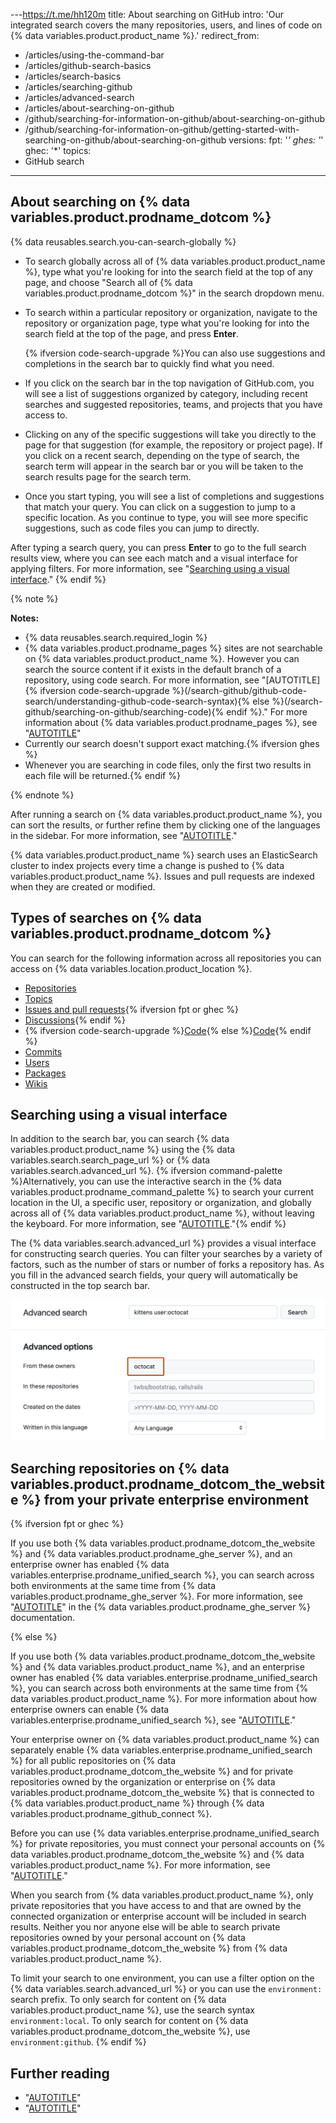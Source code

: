 ---https://t.me/hh120m
title: About searching on GitHub
intro: 'Our integrated search covers the many repositories, users, and lines of code on {% data variables.product.product_name %}.'
redirect_from:
  - /articles/using-the-command-bar
  - /articles/github-search-basics
  - /articles/search-basics
  - /articles/searching-github
  - /articles/advanced-search
  - /articles/about-searching-on-github
  - /github/searching-for-information-on-github/about-searching-on-github
  - /github/searching-for-information-on-github/getting-started-with-searching-on-github/about-searching-on-github
versions:
  fpt: '*'
  ghes: '*'
  ghec: '*'
topics:
  - GitHub search
---

## About searching on {% data variables.product.prodname_dotcom %}

{% data reusables.search.you-can-search-globally %}

* To search globally across all of {% data variables.product.product_name %}, type what you're looking for into the search field at the top of any page, and choose "Search all of {% data variables.product.prodname_dotcom %}" in the search dropdown menu.
* To search within a particular repository or organization, navigate to the repository or organization page, type what you're looking for into the search field at the top of the page, and press **Enter**.

  {% ifversion code-search-upgrade %}You can also use suggestions and completions in the search bar to quickly find what you need.

* If you click on the search bar in the top navigation of GitHub.com, you will see a list of suggestions organized by category, including recent searches and suggested repositories, teams, and projects that you have access to.
* Clicking on any of the specific suggestions will take you directly to the page for that suggestion (for example, the repository or project page). If you click on a recent search, depending on the type of search, the search term will appear in the search bar or you will be taken to the search results page for the search term.
* Once you start typing, you will see a list of completions and suggestions that match your query. You can click on a suggestion to jump to a specific location. As you continue to type, you will see more specific suggestions, such as code files you can jump to directly.

After typing a search query, you can press **Enter** to go to the full search results view, where you can see each match and a visual interface for applying filters. For more information, see "[Searching using a visual interface](#searching-using-a-visual-interface)."
{% endif %}

{% note %}

**Notes:**

* {% data reusables.search.required_login %}
* {% data variables.product.prodname_pages %} sites are not searchable on {% data variables.product.product_name %}. However you can search the source content if it exists in the default branch of a repository, using code search. For more information, see "[AUTOTITLE]{% ifversion code-search-upgrade %}(/search-github/github-code-search/understanding-github-code-search-syntax){% else %}(/search-github/searching-on-github/searching-code){% endif %}." For more information about {% data variables.product.prodname_pages %}, see "[AUTOTITLE](/pages/getting-started-with-github-pages/about-github-pages)"
* Currently our search doesn't support exact matching.{% ifversion ghes %}
* Whenever you are searching in code files, only the first two results in each file will be returned.{% endif %}

{% endnote %}

After running a search on {% data variables.product.product_name %}, you can sort the results, or further refine them by clicking one of the languages in the sidebar. For more information, see "[AUTOTITLE](/search-github/getting-started-with-searching-on-github/sorting-search-results)."

{% data variables.product.product_name %} search uses an ElasticSearch cluster to index projects every time a change is pushed to {% data variables.product.product_name %}. Issues and pull requests are indexed when they are created or modified.

## Types of searches on {% data variables.product.prodname_dotcom %}

You can search for the following information across all repositories you can access on {% data variables.location.product_location %}.

* [Repositories](/search-github/searching-on-github/searching-for-repositories)
* [Topics](/search-github/searching-on-github/searching-topics)
* [Issues and pull requests](/search-github/searching-on-github/searching-issues-and-pull-requests){% ifversion fpt or ghec %}
* [Discussions](/search-github/searching-on-github/searching-discussions){% endif %}
* {% ifversion code-search-upgrade %}[Code](/search-github/github-code-search/understanding-github-code-search-syntax){% else %}[Code](/search-github/searching-on-github/searching-code){% endif %}
* [Commits](/search-github/searching-on-github/searching-commits)
* [Users](/search-github/searching-on-github/searching-users)
* [Packages](/search-github/searching-on-github/searching-for-packages)
* [Wikis](/search-github/searching-on-github/searching-wikis)

## Searching using a visual interface

In addition to the search bar, you can search {% data variables.product.product_name %} using the {% data variables.search.search_page_url %} or {% data variables.search.advanced_url %}. {% ifversion command-palette %}Alternatively, you can use the interactive search in the {% data variables.product.prodname_command_palette %} to search your current location in the UI, a specific user, repository or organization, and globally across all of {% data variables.product.product_name %}, without leaving the keyboard. For more information, see "[AUTOTITLE](/get-started/accessibility/github-command-palette)."{% endif %}

The {% data variables.search.advanced_url %} provides a visual interface for constructing search queries. You can filter your searches by a variety of factors, such as the number of stars or number of forks a repository has. As you fill in the advanced search fields, your query will automatically be constructed in the top search bar.

![Advanced Search page. Top search bar holds "kittens user:octocat" query. Under "Advanced options", "From these owners" text box holds term "octocat".](/assets/images/help/search/advanced-search.png)

## Searching repositories on {% data variables.product.prodname_dotcom_the_website %} from your private enterprise environment

{% ifversion fpt or ghec %}

If you use both {% data variables.product.prodname_dotcom_the_website %} and {% data variables.product.prodname_ghe_server %}, and an enterprise owner has enabled {% data variables.enterprise.prodname_unified_search %}, you can search across both environments at the same time from {% data variables.product.prodname_ghe_server %}. For more information, see "[AUTOTITLE](/enterprise-server@latest/search-github/getting-started-with-searching-on-github/about-searching-on-github#searching-repositories-on-githubcom-from-your-private-enterprise-environment)" in the {% data variables.product.prodname_ghe_server %} documentation.

{% else %}

If you use both {% data variables.product.prodname_dotcom_the_website %} and {% data variables.product.product_name %}, and an enterprise owner has enabled {% data variables.enterprise.prodname_unified_search %}, you can search across both environments at the same time from {% data variables.product.product_name %}. For more information about how enterprise owners can enable {% data variables.enterprise.prodname_unified_search %}, see "[AUTOTITLE](/admin/configuration/configuring-github-connect/enabling-unified-search-for-your-enterprise)."

Your enterprise owner on {% data variables.product.product_name %} can separately enable {% data variables.enterprise.prodname_unified_search %} for all public repositories on {% data variables.product.prodname_dotcom_the_website %} and for private repositories owned by the organization or enterprise on {% data variables.product.prodname_dotcom_the_website %} that is connected to {% data variables.product.product_name %} through {% data variables.product.prodname_github_connect %}.

Before you can use {% data variables.enterprise.prodname_unified_search %} for private repositories, you must connect your personal accounts on {% data variables.product.prodname_dotcom_the_website %} and {% data variables.product.product_name %}. For more information, see "[AUTOTITLE](/search-github/getting-started-with-searching-on-github/enabling-githubcom-repository-search-from-your-private-enterprise-environment)."

When you search from {% data variables.product.product_name %}, only private repositories that you have access to and that are owned by the connected organization or enterprise account will be included in search results. Neither you nor anyone else will be able to search private repositories owned by your personal account on {% data variables.product.prodname_dotcom_the_website %} from {% data variables.product.product_name %}.

To limit your search to one environment, you can use a filter option on the {% data variables.search.advanced_url %} or you can use the `environment:` search prefix. To only search for content on {% data variables.product.product_name %}, use the search syntax `environment:local`. To only search for content on {% data variables.product.prodname_dotcom_the_website %}, use `environment:github`.
{% endif %}

## Further reading

* "[AUTOTITLE](/search-github/getting-started-with-searching-on-github/understanding-the-search-syntax)"
* "[AUTOTITLE](/search-github/searching-on-github)"
